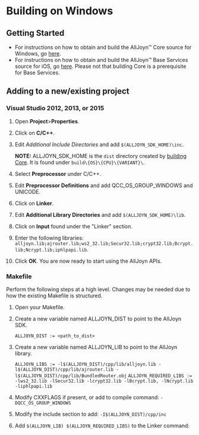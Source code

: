 # Building on Windows

## Getting Started

* For instructions on how to obtain and build the AllJoyn&trade; Core source
for Windows, go [here][core].
* For instructions on how to obtain and build the AllJoyn&trade; Base Services
source for iOS, go [here][base]. Please not that building Core is a
prerequisite for Base Services.

## Adding to a new/existing project
### Visual Studio 2012, 2013, or 2015
1. Open **Project**>**Properties**.

2. Click on **C/C++**.

3. Edit *Additional Include Directories* and add `$(ALLJOYN_SDK_HOME)\inc`.

   **NOTE:** ALLJOYN_SDK_HOME is the `dist` directory created by [building
   Core][core]. It is found under `build\{OS}\{CPU}\{VARIANT}\`.

4. Select **Preprocessor** under C/C++.

5. Edit **Preprocessor Definitions** and add QCC_OS_GROUP_WINDOWS and UNICODE.

6. Click on **Linker**.

7. Edit **Additional Library Directories** and add `$(ALLJOYN_SDK_HOME)\lib`.

8. Click on **Input** found under the "Linker" section.

9. Enter the following libraries:
`alljoyn.lib;ajrouter.lib;ws2_32.lib;Secur32.lib;crypt32.lib;Bcrypt.lib;Ncrypt.lib;iphlpapi.lib`.
    
10. Click **OK**.  You are now ready to start using the AllJoyn APIs.


### Makefile

Perform the following steps at a high level. Changes may be needed due to how
the existing Makefile is structured.

1. Open your Makefile.
2. Create a new variable named ALLJOYN_DIST to point to the AllJoyn SDK.
    
    `ALLJOYN_DIST := <path_to_dist>`

3. Create a new variable named ALLJOYN_LIB to point to the AllJoyn library.

    `ALLJOYN_LIBS := -l$(ALLJOYN_DIST)/cpp/lib/alljoyn.lib -l$(ALLJOYN_DIST)/cpp/lib/ajrouter.lib -l$(ALLJOYN_DIST)/cpp/lib/BundledRouter.obj`
    `ALLJOYN_REQUIRED_LIBS := -lws2_32.lib -lSecur32.lib -lcrypt32.lib -lBcrypt.lib, -lNcrypt.lib -liphlpapi.lib`

4. Modify CXXFLAGS if present, or add to compile command:
`-DQCC_OS_GROUP_WINDOWS`

5. Modify the include section to add: `-I$(ALLJOYN_DIST)/cpp/inc`

6. Add `$(ALLJOYN_LIB) $(ALLJOYN_REQUIRED_LIBS)` to the Linker command:

[core]: /develop/building/windows/build-source
[base]: /develop/building/windows/build-base
